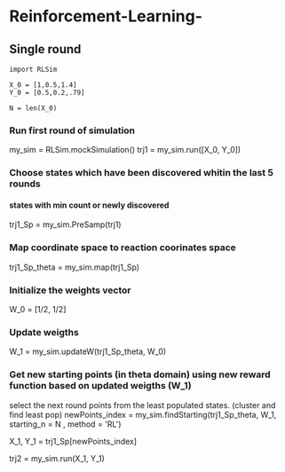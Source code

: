 # Reinforcement-Learning-


## Single round 
```
import RLSim

X_0 = [1,0.5,1.4]
Y_0 = [0.5,0.2,.79]

N = len(X_0)
```
### Run first round of simulation

my_sim = RLSim.mockSimulation()
trj1 = my_sim.run([X_0, Y_0])

### Choose states which have been discovered whitin the last 5 rounds
#### states with min count or newly discovered
trj1_Sp = my_sim.PreSamp(trj1)

### Map coordinate space to reaction coorinates space
trj1_Sp_theta = my_sim.map(trj1_Sp)

### Initialize the weights vector
W_0 = [1/2, 1/2]

### Update weigths 
W_1 = my_sim.updateW(trj1_Sp_theta, W_0)

### Get new starting points (in theta domain) using new reward function based on updated weigths (W_1)
select the next round points from the least populated states. (cluster and find least pop)
newPoints_index = my_sim.findStarting(trj1_Sp_theta, W_1, starting_n = N , method = 'RL')

X_1, Y_1 = trj1_Sp[newPoints_index]

trj2 = my_sim.run(X_1, Y_1)

